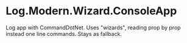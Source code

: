 # Log.Modern.Wizard.ConsoleApp
Log app with CommandDotNet. Uses "wizards", reading prop by prop instead one line commands. Stays as fallback.
